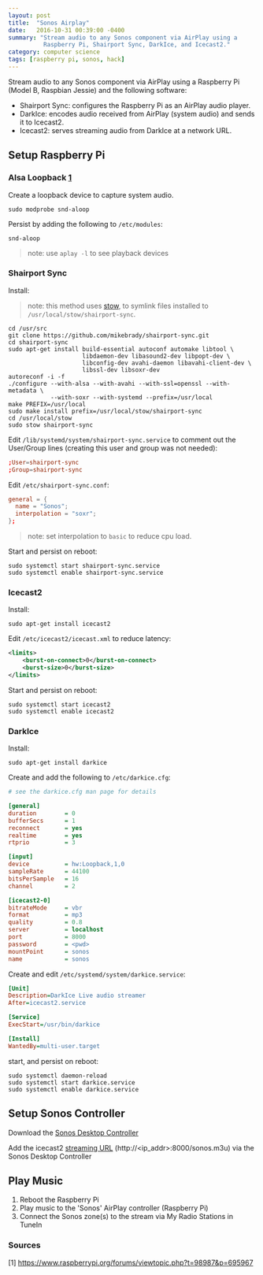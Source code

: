 ```yaml
---
layout: post
title:  "Sonos Airplay"
date:   2016-10-31 00:39:00 -0400
summary: "Stream audio to any Sonos component via AirPlay using a
          Raspberry Pi, Shairport Sync, DarkIce, and Icecast2."
category: computer science
tags: [raspberry pi, sonos, hack]
---
```

Stream audio to any Sonos component via AirPlay using a
Raspberry Pi (Model B, Raspbian Jessie) and the following software:

  * Shairport Sync: configures the Raspberry Pi as an AirPlay audio player.
  * DarkIce: encodes audio received from AirPlay (system audio) and sends it to
    Icecast2.
  * Icecast2: serves streaming audio from DarkIce at a network URL.

## Setup Raspberry Pi

### Alsa Loopback [1](#sources)

Create a loopback device to capture system audio.

```shell
sudo modprobe snd-aloop
```

Persist by adding the following to `/etc/modules`:

```shell
snd-aloop
```

> note: use `aplay -l` to see playback devices

### Shairport Sync

Install:

> note: this method uses [stow](https://www.gnu.org/software/stow/), to symlink
> files installed to `/usr/local/stow/shairport-sync`.

```shell
cd /usr/src
git clone https://github.com/mikebrady/shairport-sync.git
cd shairport-sync
sudo apt-get install build-essential autoconf automake libtool \
                     libdaemon-dev libasound2-dev libpopt-dev \
                     libconfig-dev avahi-daemon libavahi-client-dev \
                     libssl-dev libsoxr-dev
autoreconf -i -f
./configure --with-alsa --with-avahi --with-ssl=openssl --with-metadata \
            --with-soxr --with-systemd --prefix=/usr/local
make PREFIX=/usr/local
sudo make install prefix=/usr/local/stow/shairport-sync
cd /usr/local/stow
sudo stow shairport-sync
```

Edit `/lib/systemd/system/shairport-sync.service` to comment out the User/Group
lines (creating this user and group was not needed):

```conf
;User=shairport-sync
;Group=shairport-sync
```

Edit `/etc/shairport-sync.conf`:

```conf
general = {
  name = "Sonos";
  interpolation = "soxr";
};
```

> note: set interpolation to `basic` to reduce cpu load.

Start and persist on reboot:

```shell
sudo systemctl start shairport-sync.service
sudo systemctl enable shairport-sync.service
```

### Icecast2

Install:

```shell
sudo apt-get install icecast2
```

Edit `/etc/icecast2/icecast.xml` to reduce latency:

```xml
<limits>
    <burst-on-connect>0</burst-on-connect>
    <burst-size>0</burst-size>
</limits>
```

Start and persist on reboot:

```shell
sudo systemctl start icecast2
sudo systemctl enable icecast2
```

### DarkIce

Install:

```shell
sudo apt-get install darkice
```

Create and add the following to `/etc/darkice.cfg`:

```ini
# see the darkice.cfg man page for details

[general]
duration        = 0
bufferSecs      = 1
reconnect       = yes
realtime        = yes
rtprio          = 3

[input]
device          = hw:Loopback,1,0
sampleRate      = 44100
bitsPerSample   = 16
channel         = 2

[icecast2-0]
bitrateMode     = vbr
format          = mp3
quality         = 0.8
server          = localhost
port            = 8000
password        = <pwd>
mountPoint      = sonos
name            = sonos
```

Create and edit `/etc/systemd/system/darkice.service`:

```ini
[Unit]
Description=DarkIce Live audio streamer
After=icecast2.service

[Service]
ExecStart=/usr/bin/darkice

[Install]
WantedBy=multi-user.target
```

start, and persist on reboot:

```shell
sudo systemctl daemon-reload
sudo systemctl start darkice.service
sudo systemctl enable darkice.service
```

## Setup Sonos Controller

Download the [Sonos Desktop Controller](http://www.sonos.com/controller-app)

Add the icecast2
[streaming URL](https://sonos.custhelp.com/app/answers/detail/a_id/264/~/how-to-add-an-internet-radio-station-to-sonos)
(http://&lt;ip_addr&gt;:8000/sonos.m3u) via the
Sonos Desktop Controller

## Play Music

  1. Reboot the Raspberry Pi
  2. Play music to the 'Sonos' AirPlay controller (Raspberry Pi)
  3. Connect the Sonos zone(s) to the stream via My Radio Stations in TuneIn

### Sources

 [1] https://www.raspberrypi.org/forums/viewtopic.php?t=98987&p=695967
